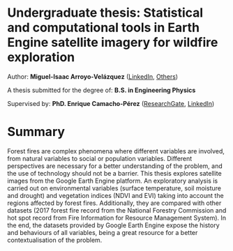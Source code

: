 # Undergraduate thesis: Statistical and computational tools in Earth Engine satellite imagery for wildfire exploration

Author: **Miguel-Isaac Arroyo-Velázquez** ([LinkedIn](www.linkedin.com/in/isaacarroyov), [Others](https://linktr.ee/unisaacarroyov))

A thesis submitted for the degree of: **B.S. in Engineering Physics**

Supervised by: **PhD. Enrique Camacho-Pérez** ([ResearchGate](https://www.researchgate.net/profile/Enrique-Camacho-Perez), [LinkedIn](https://www.linkedin.com/in/ekamacho/))

# Summary
Forest fires are complex phenomena where different variables are involved, from natural variables to social or population variables. Different 
perspectives are necessary for a better understanding of the problem, and the use of technology should not be a barrier. This thesis explores 
satellite images from the Google Earth Engine platform. An exploratory analysis is carried out on environmental variables (surface temperature, soil 
moisture and drought) and vegetation indices (NDVI and EVI) taking into account the regions affected by forest fires. Additionally, they are 
compared with other datasets (2017 forest fire record from the National Forestry Commission and hot spot record from Fire Information for Resource 
Management System). In the end, the datasets provided by Google Earth Engine expose the history and behaviours of all variables, being a great 
resource for a better contextualisation of the problem.

